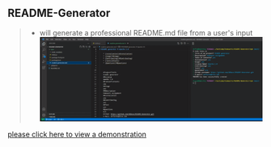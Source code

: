 ## README-Generator
>* will generate a professional README.md file from a user's input
![](./HomeworkReadme.png)

[please click here to view a demonstration](https://drive.google.com/file/d/1USWahQ3wQOAe_O9xL0fpE1XqHiRzQxxN/view)
